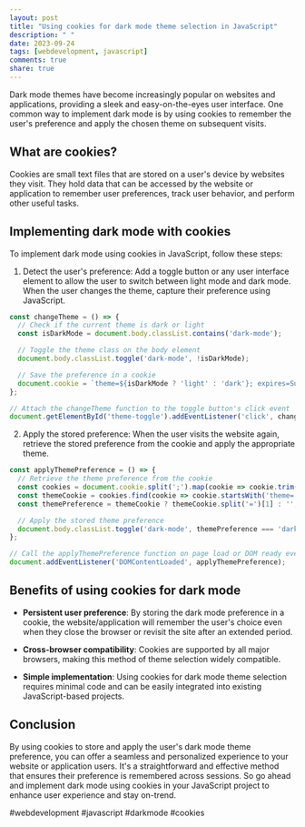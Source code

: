 ```yaml
---
layout: post
title: "Using cookies for dark mode theme selection in JavaScript"
description: " "
date: 2023-09-24
tags: [webdevelopment, javascript]
comments: true
share: true
---
```


Dark mode themes have become increasingly popular on websites and applications, providing a sleek and easy-on-the-eyes user interface. One common way to implement dark mode is by using cookies to remember the user's preference and apply the chosen theme on subsequent visits.

## What are cookies?

Cookies are small text files that are stored on a user's device by websites they visit. They hold data that can be accessed by the website or application to remember user preferences, track user behavior, and perform other useful tasks.

## Implementing dark mode with cookies

To implement dark mode using cookies in JavaScript, follow these steps:

1. Detect the user's preference: Add a toggle button or any user interface element to allow the user to switch between light mode and dark mode. When the user changes the theme, capture their preference using JavaScript.

```javascript
const changeTheme = () => {
  // Check if the current theme is dark or light
  const isDarkMode = document.body.classList.contains('dark-mode');

  // Toggle the theme class on the body element
  document.body.classList.toggle('dark-mode', !isDarkMode);

  // Save the preference in a cookie
  document.cookie = `theme=${isDarkMode ? 'light' : 'dark'}; expires=Sun, 31 Dec 2023 12:00:00 UTC; path=/`;
};

// Attach the changeTheme function to the toggle button's click event
document.getElementById('theme-toggle').addEventListener('click', changeTheme);
```

2. Apply the stored preference: When the user visits the website again, retrieve the stored preference from the cookie and apply the appropriate theme.

```javascript
const applyThemePreference = () => {
  // Retrieve the theme preference from the cookie
  const cookies = document.cookie.split(';').map(cookie => cookie.trim());
  const themeCookie = cookies.find(cookie => cookie.startsWith('theme='));
  const themePreference = themeCookie ? themeCookie.split('=')[1] : '';

  // Apply the stored theme preference
  document.body.classList.toggle('dark-mode', themePreference === 'dark');
};

// Call the applyThemePreference function on page load or DOM ready event
document.addEventListener('DOMContentLoaded', applyThemePreference);
```

## Benefits of using cookies for dark mode

- **Persistent user preference**: By storing the dark mode preference in a cookie, the website/application will remember the user's choice even when they close the browser or revisit the site after an extended period.

- **Cross-browser compatibility**: Cookies are supported by all major browsers, making this method of theme selection widely compatible.

- **Simple implementation**: Using cookies for dark mode theme selection requires minimal code and can be easily integrated into existing JavaScript-based projects.

## Conclusion

By using cookies to store and apply the user's dark mode theme preference, you can offer a seamless and personalized experience to your website or application users. It's a straightforward and effective method that ensures their preference is remembered across sessions. So go ahead and implement dark mode using cookies in your JavaScript project to enhance user experience and stay on-trend.

#webdevelopment #javascript #darkmode #cookies